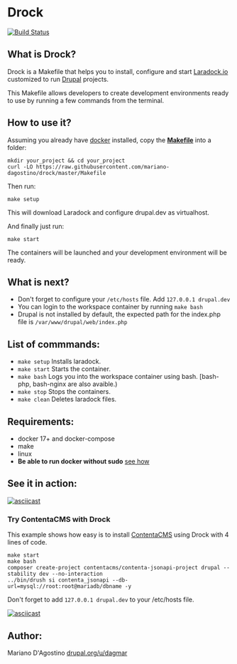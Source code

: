 # Drock

[![Build Status](https://travis-ci.org/mariano-dagostino/drock.svg?branch=master)](https://travis-ci.org/mariano-dagostino/drock)

## What is Drock?

Drock is a Makefile that helps you to install, configure and start
[Laradock.io](https://github.com/laradock/laradock) customized to run
[Drupal](https://drupal.org) projects.

This Makefile allows developers to create development environments ready to
use by running a few commands from the terminal.

## How to use it?

Assuming you already have [docker](https://www.docker.com) installed, copy the
**[Makefile](https://raw.githubusercontent.com/mariano-dagostino/drock/master/Makefile)** into a folder:

```
mkdir your_project && cd your_project
curl -LO https://raw.githubusercontent.com/mariano-dagostino/drock/master/Makefile
```

Then run:

`make setup`

This will download Laradock and configure drupal.dev as virtualhost.

And finally just run:

`make start`

The containers will be launched and your development environment will be ready.

## What is next?

- Don't forget to configure your `/etc/hosts` file. Add `127.0.0.1 drupal.dev`
- You can login to the workspace container by running `make bash`
- Drupal is not installed by default, the expected path for the index.php file is `/var/www/drupal/web/index.php`

## List of commmands:

- `make setup` Installs laradock.
- `make start` Starts the container.
- `make bash`  Logs you into the workspace container using bash. [bash-php, bash-nginx are also avaible.)
- `make stop`  Stops the containers.
- `make clean` Deletes laradock files.

## Requirements:

- docker 17+ and docker-compose
- make
- linux
- **Be able to run docker without sudo** [see how](https://docs.docker.com/engine/installation/linux/linux-postinstall/)

## See it in action:

[![asciicast](https://asciinema.org/a/3tn1LeRxKMuViYCy9dubuui7F.png)](https://asciinema.org/a/3tn1LeRxKMuViYCy9dubuui7F)

### Try ContentaCMS with Drock

This example shows how easy is to install [ContentaCMS](http://www.contentacms.org/) using Drock with 4 lines of code.

```
make start
make bash
composer create-project contentacms/contenta-jsonapi-project drupal --stability dev --no-interaction
../bin/drush si contenta_jsonapi --db-url=mysql://root:root@mariadb/dbname -y
```

Don't forget to add `127.0.0.1 drupal.dev` to your /etc/hosts file.

[![asciicast](https://asciinema.org/a/oVN2iPf1ZSsob7NI95Uuz6MAx.png)](https://asciinema.org/a/oVN2iPf1ZSsob7NI95Uuz6MAx)

## Author:

Mariano D'Agostino [drupal.org/u/dagmar](https://www.drupal.org/user/154086)
